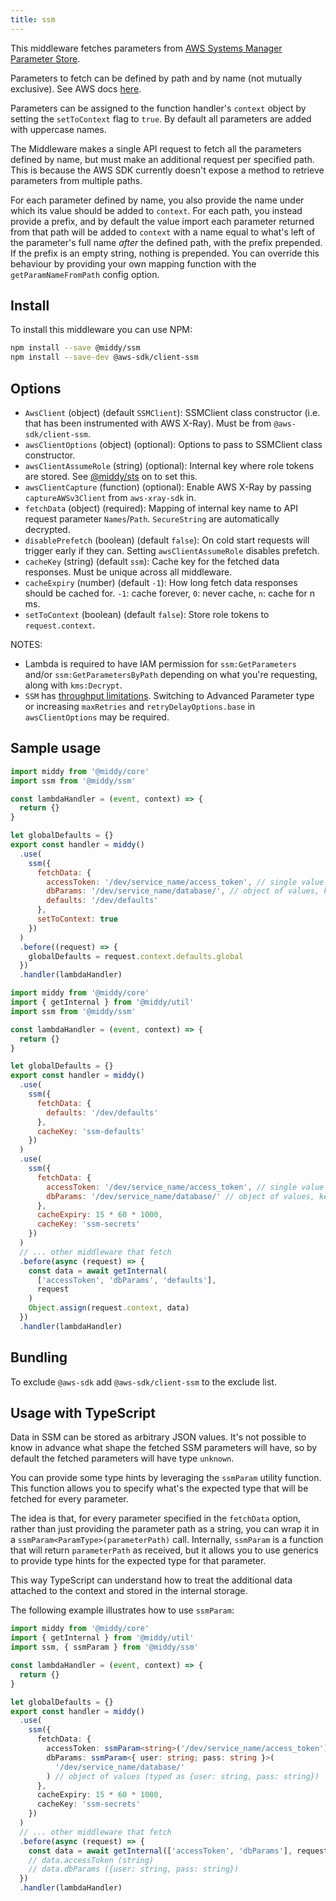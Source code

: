 ```yaml
---
title: ssm
---
```


This middleware fetches parameters from [AWS Systems Manager Parameter Store](https://docs.aws.amazon.com/systems-manager/latest/userguide/systems-manager-paramstore.html).

Parameters to fetch can be defined by path and by name (not mutually exclusive). See AWS docs [here](https://aws.amazon.com/blogs/mt/organize-parameters-by-hierarchy-tags-or-amazon-cloudwatch-events-with-amazon-ec2-systems-manager-parameter-store/).

Parameters can be assigned to the function handler's `context` object by setting the `setToContext` flag to `true`. By default all parameters are added with uppercase names.

The Middleware makes a single API request to fetch all the parameters defined by name, but must make an additional request per specified path. This is because the AWS SDK currently doesn't expose a method to retrieve parameters from multiple paths.

For each parameter defined by name, you also provide the name under which its value should be added to `context`. For each path, you instead provide a prefix, and by default the value import each parameter returned from that path will be added to `context` with a name equal to what's left of the parameter's full name _after_ the defined path, with the prefix prepended. If the prefix is an empty string, nothing is prepended. You can override this behaviour by providing your own mapping function with the `getParamNameFromPath` config option.

## Install

To install this middleware you can use NPM:

```bash npm2yarn
npm install --save @middy/ssm
npm install --save-dev @aws-sdk/client-ssm
```

## Options

- `AwsClient` (object) (default `SSMClient`): SSMClient class constructor (i.e. that has been instrumented with AWS X-Ray). Must be from `@aws-sdk/client-ssm`.
- `awsClientOptions` (object) (optional): Options to pass to SSMClient class constructor.
- `awsClientAssumeRole` (string) (optional): Internal key where role tokens are stored. See [@middy/sts](/docs/middlewares/sts) on to set this.
- `awsClientCapture` (function) (optional): Enable AWS X-Ray by passing `captureAWSv3Client` from `aws-xray-sdk` in.
- `fetchData` (object) (required): Mapping of internal key name to API request parameter `Names`/`Path`. `SecureString` are automatically decrypted.
- `disablePrefetch` (boolean) (default `false`): On cold start requests will trigger early if they can. Setting `awsClientAssumeRole` disables prefetch.
- `cacheKey` (string) (default `ssm`): Cache key for the fetched data responses. Must be unique across all middleware.
- `cacheExpiry` (number) (default `-1`): How long fetch data responses should be cached for. `-1`: cache forever, `0`: never cache, `n`: cache for n ms.
- `setToContext` (boolean) (default `false`): Store role tokens to `request.context`.

NOTES:

- Lambda is required to have IAM permission for `ssm:GetParameters` and/or `ssm:GetParametersByPath` depending on what you're requesting, along with `kms:Decrypt`.
- `SSM` has [throughput limitations](https://docs.aws.amazon.com/general/latest/gr/ssm.html). Switching to Advanced Parameter type or increasing `maxRetries` and `retryDelayOptions.base` in `awsClientOptions` may be required.

## Sample usage

```javascript
import middy from '@middy/core'
import ssm from '@middy/ssm'

const lambdaHandler = (event, context) => {
  return {}
}

let globalDefaults = {}
export const handler = middy()
  .use(
    ssm({
      fetchData: {
        accessToken: '/dev/service_name/access_token', // single value
        dbParams: '/dev/service_name/database/', // object of values, key for each path
        defaults: '/dev/defaults'
      },
      setToContext: true
    })
  )
  .before((request) => {
    globalDefaults = request.context.defaults.global
  })
  .handler(lambdaHandler)
```

```javascript
import middy from '@middy/core'
import { getInternal } from '@middy/util'
import ssm from '@middy/ssm'

const lambdaHandler = (event, context) => {
  return {}
}

let globalDefaults = {}
export const handler = middy()
  .use(
    ssm({
      fetchData: {
        defaults: '/dev/defaults'
      },
      cacheKey: 'ssm-defaults'
    })
  )
  .use(
    ssm({
      fetchData: {
        accessToken: '/dev/service_name/access_token', // single value
        dbParams: '/dev/service_name/database/' // object of values, key for each path
      },
      cacheExpiry: 15 * 60 * 1000,
      cacheKey: 'ssm-secrets'
    })
  )
  // ... other middleware that fetch
  .before(async (request) => {
    const data = await getInternal(
      ['accessToken', 'dbParams', 'defaults'],
      request
    )
    Object.assign(request.context, data)
  })
  .handler(lambdaHandler)
```

## Bundling

To exclude `@aws-sdk` add `@aws-sdk/client-ssm` to the exclude list.

## Usage with TypeScript

Data in SSM can be stored as arbitrary JSON values. It's not possible to know in advance what shape the fetched SSM parameters will have, so by default the fetched parameters will have type `unknown`.

You can provide some type hints by leveraging the `ssmParam` utility function. This function allows you to specify what's the expected type that will be fetched for every parameter.

The idea is that, for every parameter specified in the `fetchData` option, rather than just providing the parameter path as a string, you can wrap it in a `ssmParam<ParamType>(parameterPath)` call. Internally, `ssmParam` is a function that will return `parameterPath` as received, but it allows you to use generics to provide type hints for the expected type for that parameter.

This way TypeScript can understand how to treat the additional data attached to the context and stored in the internal storage.

The following example illustrates how to use `ssmParam`:

```typescript
import middy from '@middy/core'
import { getInternal } from '@middy/util'
import ssm, { ssmParam } from '@middy/ssm'

const lambdaHandler = (event, context) => {
  return {}
}

let globalDefaults = {}
export const handler = middy()
  .use(
    ssm({
      fetchData: {
        accessToken: ssmParam<string>('/dev/service_name/access_token'), // single value (will be typed as string)
        dbParams: ssmParam<{ user: string; pass: string }>(
          '/dev/service_name/database/'
        ) // object of values (typed as {user: string, pass: string})
      },
      cacheExpiry: 15 * 60 * 1000,
      cacheKey: 'ssm-secrets'
    })
  )
  // ... other middleware that fetch
  .before(async (request) => {
    const data = await getInternal(['accessToken', 'dbParams'], request)
    // data.accessToken (string)
    // data.dbParams ({user: string, pass: string})
  })
  .handler(lambdaHandler)
```

